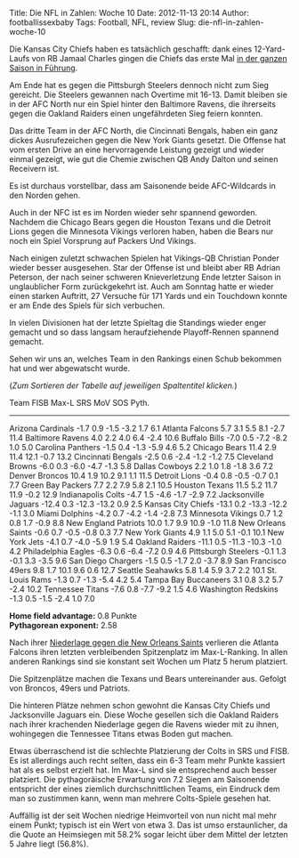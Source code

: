 Title: Die NFL in Zahlen: Woche 10
Date: 2012-11-13 20:14
Author: footballissexbaby
Tags: Football, NFL, review
Slug: die-nfl-in-zahlen-woche-10

Die Kansas City Chiefs haben es tatsächlich geschafft: dank eines
12-Yard-Laufs von RB Jamaal Charles gingen die Chiefs das erste Mal [in
der ganzen Saison in Führung][].

Am Ende hat es gegen die Pittsburgh Steelers dennoch nicht zum Sieg
gereicht. Die Steelers gewannen nach Overtime mit 16-13. Damit bleiben
sie in der AFC North nur ein Spiel hinter den Baltimore Ravens, die
ihrerseits gegen die Oakland Raiders einen ungefährdeten Sieg feiern
konnten.

Das dritte Team in der AFC North, die Cincinnati Bengals, haben ein ganz
dickes Ausrufezeichen gegen die New York Giants gesetzt. Die Offense hat
vom ersten Drive an eine hervorragende Leistung gezeigt und wieder
einmal gezeigt, wie gut die Chemie zwischen QB Andy Dalton und seinen
Receivern ist.

Es ist durchaus vorstellbar, dass am Saisonende beide AFC-Wildcards in
den Norden gehen.

Auch in der NFC ist es im Norden wieder sehr spannend geworden. Nachdem
die Chicago Bears gegen die Houston Texans und die Detroit Lions gegen
die Minnesota Vikings verloren haben, haben die Bears nur noch ein Spiel
Vorsprung auf Packers Und Vikings.

Nach einigen zuletzt schwachen Spielen hat Vikings-QB Christian Ponder
wieder besser ausgesehen. Star der Offense ist und bleibt aber RB Adrian
Peterson, der nach seiner schweren Knieverletzung Ende letzter Saison in
unglaublicher Form zurückgekehrt ist. Auch am Sonntag hatte er wieder
einen starken Auftritt, 27 Versuche für 171 Yards und ein Touchdown
konnte er am Ende des Spiels für sich verbuchen.

In vielen Divisionen hat der letzte Spieltag die Standings wieder enger
gemacht und so dass langsam heraufziehende Playoff-Rennen spannend
gemacht.

Sehen wir uns an, welches Team in den Rankings einen Schub bekommen hat
und wer abgewatscht wurde.

(*Zum Sortieren der Tabelle auf jeweiligen Spaltentitel klicken.*)

  Team                   FISB    Max-L   SRS     MoV     SOS    Pyth.
  ---------------------- ------- ------- ------- ------- ------ -------
  Arizona Cardinals      -1.7    0.9     -1.5    -3.2    1.7    6.1
  Atlanta Falcons        5.7     3.1     5.5     8.1     -2.7   11.4
  Baltimore Ravens       4.0     2.2     4.0     6.4     -2.4   10.6
  Buffalo Bills          -7.0    0.5     -7.2    -8.2    1.0    5.0
  Carolina Panthers      -1.5    0.4     -1.3    -5.9    4.6    5.2
  Chicago Bears          11.4    2.9     11.4    12.1    -0.7   13.2
  Cincinnati Bengals     -2.5    0.6     -2.4    -1.2    -1.2   7.5
  Cleveland Browns       -6.0    0.3     -6.0    -4.7    -1.3   5.8
  Dallas Cowboys         2.2     1.0     1.8     -1.8    3.6    7.2
  Denver Broncos         10.4    1.9     10.2    9.1     1.1    11.5
  Detroit Lions          -0.4    0.8     -0.5    -0.7    0.1    7.7
  Green Bay Packers      7.7     2.2     7.9     5.8     2.1    10.5
  Houston Texans         11.5    5.2     11.7    11.9    -0.2   12.9
  Indianapolis Colts     -4.7    1.5     -4.6    -1.7    -2.9   7.2
  Jacksonville Jaguars   -12.4   0.3     -12.3   -13.2   0.9    2.5
  Kansas City Chiefs     -13.1   0.2     -13.3   -12.2   -1.1   3.0
  Miami Dolphins         -4.2    0.7     -4.2    -1.4    -2.8   7.3
  Minnesota Vikings      0.7     1.2     0.8     1.7     -0.9   8.8
  New England Patriots   10.0    1.7     9.9     10.9    -1.0   11.8
  New Orleans Saints     -0.6    0.7     -0.5    -0.8    0.3    7.7
  New York Giants        4.9     1.1     5.0     5.1     -0.1   10.1
  New York Jets          -4.1    0.7     -4.0    -5.9    1.9    5.4
  Oakland Raiders        -11.1   0.5     -11.3   -10.3   -1.0   4.2
  Philadelphia Eagles    -6.3    0.6     -6.4    -7.2    0.9    4.6
  Pittsburgh Steelers    -0.1    1.3     -0.1    3.3     -3.5   9.6
  San Diego Chargers     -1.5    0.5     -1.7    2.0     -3.7   8.9
  San Francisco 49ers    9.8     1.7     10.1    9.6     0.6    12.7
  Seattle Seahawks       5.8     1.4     5.9     3.7     2.2    10.1
  St. Louis Rams         -1.3    0.7     -1.3    -5.4    4.2    5.4
  Tampa Bay Buccaneers   3.1     0.8     3.2     5.7     -2.4   10.2
  Tennessee Titans       -7.6    0.8     -7.7    -9.2    1.5    4.6
  Washington Redskins    -1.3    0.5     -1.5    -2.4    1.0    7.0

**Home field advantage:** 0.8 Punkte  
**Pythagorean exponent:** 2.58

Nach ihrer [Niederlage gegen die New Orleans Saints][] verlieren die
Atlanta Falcons ihren letzten verbleibenden Spitzenplatz im
Max-L-Ranking. In allen anderen Rankings sind sie konstant seit Wochen
um Platz 5 herum platziert.

Die Spitzenplätze machen die Texans und Bears untereinander aus. Gefolgt
von Broncos, 49ers und Patriots.

Die hinteren Plätze nehmen schon gewohnt die Kansas City Chiefs und
Jacksonville Jaguars ein. Diese Woche gesellen sich die Oakland Raiders
nach ihrer krachenden Niederlage gegen die Ravens wieder mit zu ihnen,
wohingegen die Tennessee Titans etwas Boden gut machen.

Etwas überraschend ist die schlechte Platzierung der Colts in SRS und
FISB. Es ist allerdings auch recht selten, dass ein 6-3 Team mehr Punkte
kassiert hat als es selbst erzielt hat. Im Max-L sind sie entsprechend
auch besser platziert. Die pythagoräische Erwartung von 7.2 Siegen am
Saisonende entspricht der eines ziemlich durchschnittlichen Teams, ein
Eindruck dem man so zustimmen kann, wenn man mehrere Colts-Spiele
gesehen hat.

Auffällig ist der seit Wochen niedrige Heimvorteil von nun nicht mal
mehr einem Punkt; typisch ist ein Wert von etwa 3. Das ist umso
erstaunlicher, da die Quote an Heimsiegen mit 58.2% sogar leicht über
dem Mittel der letzten 5 Jahre liegt (56.8%).

  [in der ganzen Saison in Führung]: http://footballissexbaby.de/2012/11/wie-schlecht-sind-die-chiefs-diese-saison-wirklich/
    "Wie schlecht sind die Chiefs diese Saison wirklich?"
  [Niederlage gegen die New Orleans Saints]: http://footballissexbaby.de/2012/11/warum-die-falcons-uber-die-saints-stolperten/
    "Warum die Falcons über die Saints stolperten"

